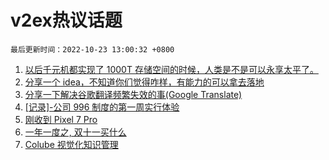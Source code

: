 # v2ex热议话题

`最后更新时间：2022-10-23 13:00:32 +0800`

1. [以后千元机都实现了 1000T 存储空间的时候，人类是不是可以永享太平了。](https://www.v2ex.com/t/889045)
1. [分享一个 idea，不知道你们觉得咋样，有能力的可以拿去落地](https://www.v2ex.com/t/888997)
1. [分享一下解决谷歌翻译频繁失效的事(Google Translate)](https://www.v2ex.com/t/888970)
1. [[记录]-公司 996 制度的第一周实行体验](https://www.v2ex.com/t/889052)
1. [刚收到 Pixel 7 Pro](https://www.v2ex.com/t/888943)
1. [一年一度之, 双十一买什么](https://www.v2ex.com/t/889047)
1. [Colube 视觉化知识管理](https://www.v2ex.com/t/888956)

